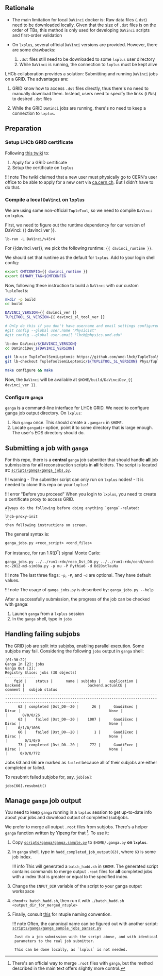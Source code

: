 ## Rationale

- The main limitation for local `DaVinci` docker is: Raw data files (`.dst`)
  need to be downloaded locally. Given that the size of `.dst` files is on the
  order of TBs, this method is only used for developing `DaVinci` scripts and
  first-order validation

- On `lxplus`, several official `DaVinci` versions are provided. However, there
  are some drawbacks:

    1. `.dst` files still need to be downloaded to some `lxplus` user directory
    2. While `DaVinci` is running, the connection to `lxplus` must be kept alive

LHCb collaboration provides a solution: Submitting and running `DaVinci` jobs on
a GRID. The advantages are:

1. GRID know how to access `.dst` files directly, thus there's no need to manually
   download them. Instead, users need to specify the links (`LFN`s) to desired
   `.dst` files

2. While the GRID `DaVinci` jobs are running, there's no need to keep a
   connection to `lxplus`.


## Preparation

### Setup LHCb GRID certificate

Following [this twiki](https://twiki.cern.ch/twiki/bin/view/LHCb/FAQ/Certificate) to:

1. Apply for a GRID certificate
2. Setup the certificate on `lxplus`

!!! note
    The twiki claimed that a new user must physically go to CERN's user office
    to be able to apply for a new cert via [ca.cern.ch](https://ca.cern.ch/ca).
    But I didn't have to do that.

### Compile a local `DaVinci` on `lxplus`

We are using some non-official `TupleTool`, so we need to compile `DaVinci` on lxplus.

First, we need to figure out the runtime dependency for our version of DaVinci: {{ davinci_ver }}.
```
lb-run -L DaVinci/v45r4
```

For {{davinci_ver}}, we pick the following runtime: `{{ davinci_runtime }}`.

We should set that runtime as the default for `lxplus`. Add to your login shell config:
```bash
export CMTCONFIG={{ davinci_runtime }}
export BINARY_TAG=$CMTCONFIG
```

Now, following these instruction to build a `DaVinci` with our custom `TupleTool`s:
```bash
mkdir -p build
cd build

DAVINCI_VERSION={{ davinci_ver }}
TUPLETOOL_SL_VERSION={{ davinci_sl_tool_ver }}

# Only do this if you don't have username and email settings configured for git
#git config --global user.name "Physicist"
#git config --global user.email "lhcb@physics.umd.edu"

lb-dev DaVinci/${DAVINCI_VERSION}
cd DaVinciDev_${DAVINCI_VERSION}

git lb-use TupleToolSemiLeptonic https://github.com/umd-lhcb/TupleToolSemiLeptonic.git
git lb-checkout TupleToolSemiLeptonic/${TUPLETOOL_SL_VERSION} Phys/TupleToolSemiLeptonic

make configure && make
```

Now, the `DaVinci` will be available at `$HOME/build/DaVinciDev_{{ davinci_ver }}`.

### Configure `ganga`

`ganga` is a command-line interface for LHCb GRID. We need to configure ganga
job output directory. On `lxplus`:

1. Run `ganga` once. This should create a `.gangarc` in `$HOME`.
2. Locate `gangadir` option, point it to some directory that is large enough.
   The user's EOS directory should do.


## Submitting a job with `ganga`

For this repo, there is a **central** `ganga` job submitter that should handle
**all** job submissions for **all** reconstruction scripts in **all** folders.
The script is located at: [`scripts/ganga/ganga_jobs.py`](https://github.com/umd-lhcb/lhcb-ntuples-gen/blob/master/scripts/ganga/ganga_jobs.py).

!!! warning
    - The submitter script can only run on `lxplus` nodes!
    - It is needed to clone this repo on your `lxplus`!

!!! error "Before you proceed"
    When you login to `lxplus`, you need to create a certificate proxy to access GRID.

    Always do the following before doing anything `ganga`-related:
    ```
    lhcb-proxy-init
    ```
    then following instructions on screen.

The general syntax is:
```
ganga_jobs.py <reco_script> <cond_files>
```

For instance, for run 1 $R(D^{*})$ signal Monte Carlo:
```
ganga_jobs.py ../../run1-rdx/reco_Dst_D0.py ../../run1-rdx/cond/cond-mc-2012-md-sim08a.py -p mu -P Pythia6 -d Bd2DstTauNu
```

!!! note
    The last three flags: `-p`, `-P`, and `-d` are optional. They have default values.

!!! note
    The usage of `ganga_jobs.py` is described by:
    ```
    ganga_jobs.py --help
    ```

After a successfully submission, the progress of the job can be checked with ganga:

1. Launch `ganga` from a `lxplus` session
2. In the `ganga` shell, type in `jobs`


## Handling failing subjobs

The GRID job are split into subjobs, enabling parallel execution. Some subjobs may fail. Considering the following `jobs` output in `ganga` shell:
```
[01:30:22]
Ganga In [2]: jobs
Ganga Out [2]:
Registry Slice: jobs (30 objects)
--------------
    fqid |    status |      name | subjobs |    application |        backend |                             backend.actualCE |                       comment |  subjob status
------------------------------------------------------------------------------------------------------------------------------------------------------------------------------
      62 | completed |Dst_D0--20 |      26 |      GaudiExec |          Dirac |                                         None |                               |       0/0/0/26
      63 |    failed |Dst_D0--20 |    1007 |      GaudiExec |          Dirac |                                         None |                               |     0/1/0/1006
      66 |    failed |Dst_D0--20 |       1 |      GaudiExec |          Dirac |                                         None |                               |        0/1/0/0
      73 | completed |Dst_D0--20 |     772 |      GaudiExec |          Dirac |                                         None |                               |      0/0/0/772

```

Jobs 63 and 66 are marked as `failed` because all of their subjobs are either completed or failed.

To resubmit failed subjobs for, say, `job[66]`:
```
jobs[66].resubmit()
```


## Manage `ganga` job output

You need to keep `ganga` running in a `lxplus` session to get up-to-date info
about your jobs and download output of completed (sub)jobs.

We prefer to merge all output `.root` files from subjobs. There's a helper
`ganga` function written by Yipeng for that [^1]. To use it:

1. Copy [`scripts/ganga/ganga.sample.py`](https://github.com/umd-lhcb/lhcb-ntuples-gen/blob/master/scripts/ganga/ganga.sample.py) to `$HOME/.ganga.py` **on `lxplus`**.

2. In `ganga` shell, type in `hadd_completed_job_output(63)`, where `63` is some job index.

    !!! info
        This will generated a `batch_hadd.sh` in `$HOME`. The generated script
        contains commands to merge output `.root` files for **all** completed
        jobs with a index that is greater or equal to the specified index.

3. Change the `INPUT_DIR` variable of the script to your ganga output workspace

4. `chmod+x batch_hadd.sh`, then run it with `./batch_hadd.sh <output_dir_for_merged_ntuple>`


5. Finally, consult [this](./nomenclature.md) for ntuple naming convention.

    !!! note
        Often, the canonical name can be figured out with another script:
        [`scripts/ganga/ganga_sample_jobs_parser.py`](https://github.com/umd-lhcb/lhcb-ntuples-gen/blob/master/scripts/ganga/ganga_sample_jobs_parser.py)

        Just do a job submission with the script above, and with identical
        parameters to the real job submitter.

        This can be done locally, as `lxplus` is not needed.

[^1]: There's an official way to merge `.root` files with `ganga`, but the
      method described in the main text offers slightly more control.

